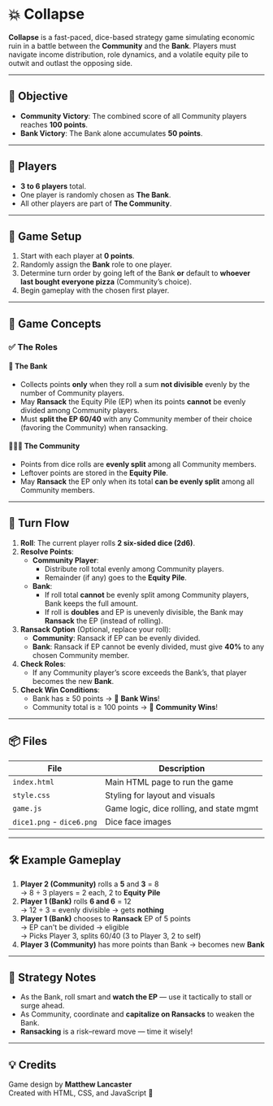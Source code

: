 # 💥 Collapse

**Collapse** is a fast-paced, dice-based strategy game simulating economic ruin in a battle between the **Community** and the **Bank**. Players must navigate income distribution, role dynamics, and a volatile equity pile to outwit and outlast the opposing side.

---

## 🎯 Objective

- **Community Victory**: The combined score of all Community players reaches **100 points**.
- **Bank Victory**: The Bank alone accumulates **50 points**.

---

## 👥 Players

- **3 to 6 players** total.
- One player is randomly chosen as **The Bank**.
- All other players are part of **The Community**.

---

## 🎲 Game Setup

1. Start with each player at **0 points**.
2. Randomly assign the **Bank** role to one player.
3. Determine turn order by going left of the Bank **or** default to **whoever last bought everyone pizza** (Community’s choice).
4. Begin gameplay with the chosen first player.

---

## 🧠 Game Concepts

### ✅ The Roles

#### 🏦 The Bank
- Collects points **only** when they roll a sum **not divisible** evenly by the number of Community players.
- May **Ransack** the Equity Pile (EP) when its points **cannot** be evenly divided among Community players.
- Must **split the EP 60/40** with any Community member of their choice (favoring the Community) when ransacking.

#### 🧑‍🤝‍🧑 The Community
- Points from dice rolls are **evenly split** among all Community members.
- Leftover points are stored in the **Equity Pile**.
- May **Ransack** the EP only when its total **can be evenly split** among all Community members.

---

## 🔁 Turn Flow

1. **Roll**: The current player rolls **2 six-sided dice (2d6)**.
2. **Resolve Points**:
   - **Community Player**:
     - Distribute roll total evenly among Community players.
     - Remainder (if any) goes to the **Equity Pile**.
   - **Bank**:
     - If roll total **cannot** be evenly split among Community players, Bank keeps the full amount.
     - If roll is **doubles** and EP is unevenly divisible, the Bank may **Ransack** the EP (instead of rolling).
3. **Ransack Option** (Optional, replace your roll):
   - **Community**: Ransack if EP can be evenly divided.
   - **Bank**: Ransack if EP cannot be evenly divided, must give **40%** to any chosen Community member.
4. **Check Roles**:
   - If any Community player’s score exceeds the Bank’s, that player becomes the new **Bank**.
5. **Check Win Conditions**:
   - Bank has ≥ 50 points → 🏦 **Bank Wins**!
   - Community total is ≥ 100 points → 🤝 **Community Wins**!

---

## 📦 Files

| File        | Description                              |
|-------------|------------------------------------------|
| `index.html`| Main HTML page to run the game           |
| `style.css` | Styling for layout and visuals           |
| `game.js`   | Game logic, dice rolling, and state mgmt |
| `dice1.png` - `dice6.png` | Dice face images            |

---

## 🛠 Example Gameplay

1. **Player 2 (Community)** rolls a **5** and **3** = 8  
   → 8 ÷ 3 players = 2 each, 2 to **Equity Pile**  
2. **Player 1 (Bank)** rolls **6 and 6** = 12  
   → 12 ÷ 3 = evenly divisible → gets **nothing**  
3. **Player 1 (Bank)** chooses to **Ransack** EP of 5 points  
   → EP can't be divided → eligible  
   → Picks Player 3, splits 60/40 (3 to Player 3, 2 to self)  
4. **Player 3 (Community)** has more points than Bank → becomes new **Bank**

---

## 🧩 Strategy Notes

- As the Bank, roll smart and **watch the EP** — use it tactically to stall or surge ahead.
- As Community, coordinate and **capitalize on Ransacks** to weaken the Bank.
- **Ransacking** is a risk–reward move — time it wisely!

---

## 💡 Credits

Game design by **Matthew Lancaster**  
Created with HTML, CSS, and JavaScript 🎲  
